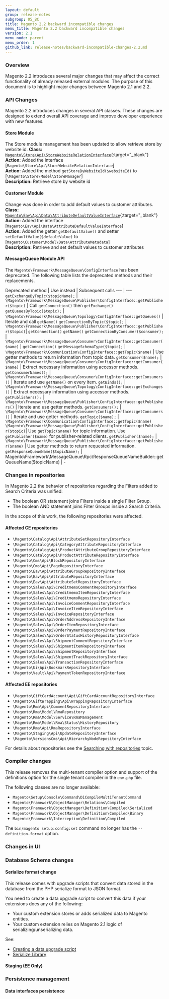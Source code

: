 ```yaml
---
layout: default
group: release-notes
subgroup: 05_BC
title: Magento 2.2 backward incompatible changes
menu_title: Magento 2.2 backward incompatible changes
version: 2.1
menu_node: parent
menu_order: 1
github_link: release-notes/backward-incompatible-changes-2.2.md
---
```


### Overview

Magento 2.2 introduces several major changes that may affect the correct functionality of already released external modules. The purpose of this document is to highlight major changes between Magento 2.1 and 2.2.

### API Changes

Magento 2.2 introduces changes in several API classes. These changes are designed to extend overall API coverage and improve developer experience with new features.

#### Store Module
The Store module management has been updated to allow retrieve store by website id.
**Class:** [`Magento\Store\Api\StoreWebsiteRelationInterface`]({{site.mage2200url}}app/code/Magento/Store/Api/StoreWebsiteRelationInterface.php){:target="_blank"}<br/>
**Action:** Added the interface [`Magento\Store\Api\StoreWebsiteRelationInterface`]<br/>
**Action:** Added the method `getStoreByWebsiteId($websiteId)` to [`\Magento\Store\Model\StoreManager`]<br/>
**Description:** Retrieve store by website id<br/>

#### Customer Module
Change was done in order to add default values to customer attributes.
**Class:** [`Magento\Eav\Api\Data\AttributeDefaultValueInterface`]({{site.mage2200url}}app/code/Magento/Eav/Api/Data/AttributeDefaultValueInterface.php){:target="_blank"}<br/>
**Action:** Added the interface [`Magento\Eav\Api\Data\AttributeDefaultValueInterface`]<br/>
**Action:** Added the getter `getDefaultValue()` and setter `setDefaultValue($defaultValue)` to [`Magento\Customer\Model\Data\AttributeMetadata`]<br/>
**Description:** Retrieve and set default values to customer attributes<br/>

#### MessageQueue Module API
The `Magento\Framework\MessageQueue\ConfigInterface` has been deprecated. The following table lists the deprecated methods and their replacements.

Deprecated method | Use instead | Subsequent calls
--- | ---
`getExchangeByTopic($topicName);` | `\Magento\Framework\MessageQueue\Publisher\ConfigInterface::getPublisher($topic)` | Call `getConnection()`  then `getExchange()`
`getQueuesByTopic($topic);` | `\Magento\Framework\MessageQueue\Topology\ConfigInterface::getQueues()`  | Iterate and call `getName()`
`getConnectionByTopic($topic);` |  `\Magento\Framework\MessageQueue\Publisher\ConfigInterface::getPublisher($topic)`| `getConnection()` `getName()`
`getConnectionByConsumer($consumer);` |  `\Magento\Framework\MessageQueue\Consumer\ConfigInterface::getConsumer($name)` | `getConnection()`
`getMessageSchemaType($topic);` | `\Magento\Framework\Communication\ConfigInterface::getTopic($name)` |  Use getter methods to return information from topic data.
`getConsumer($name);` | `\Magento\Framework\MessageQueue\Consumer\ConfigInterface::getConsumer($name)` |  Extract necessary information using accessor methods.
`getConsumerNames();` | `\Magento\Framework\MessageQueue\Consumer\ConfigInterface::getConsumers()` | Iterate and use `getName()` on every item.
`getBinds();` | `\Magento\Framework\MessageQueue\Topology\ConfigInterface::getExchanges()` | Extract necessary information using accessor methods.
`getPublishers();` | `\Magento\Framework\MessageQueue\Publisher\ConfigInterface::getPublishers()` | Iterate and use getter methods.
`getConsumers();` | `\Magento\Framework\MessageQueue\Consumer\ConfigInterface::getConsumers()` | Iterate and use getter methods.
`getTopic($name);` | `\Magento\Framework\Communication\ConfigInterface::getTopic($name)` `\Magento\Framework\MessageQueue\Publisher\ConfigInterface::getPublisher($topic)`| Use `getTopic($name)` for topic information. Use `getPublisher($name)` for publisher-related clients.
`getPublisher($name);` | `\Magento\Framework\MessageQueue\Publisher\ConfigInterface::getPublisher($name)` | Use getter methods to return requested information.
`getResponseQueueName($topicName);` | Magento\Framework\MessageQueue\Rpc\ResponseQueueNameBuilder::getQueueName($topicName) | -

### Changes in repositories

In Magento 2.2 the behavior of repositories regarding the Filters added to Search Criteria  was unified:

- The boolean OR statement joins Filters inside a single Filter Group.
- The boolean AND statement joins Filter Groups inside a Search Criteria.

 In the scope of this work, the following repositories were affected.

#### Affected CE repositories

- `\Magento\Catalog\Api\AttributeSetRepositoryInterface `
- `\Magento\Catalog\Api\CategoryAttributeRepositoryInterface`
- `\Magento\Catalog\Api\ProductAttributeGroupRepositoryInterface`
- `\Magento\Catalog\Api\ProductAttributeRepositoryInterface`
- `\Magento\Cms\Api\BlockRepositoryInterface`
- `\Magento\Cms\Api\PageRepositoryInterface`
- `\Magento\Eav\Api\AttributeGroupRepositoryInterface`
- `\Magento\Eav\Api\AttributeRepositoryInterface`
- `\Magento\Eav\Api\AttributeSetRepositoryInterface`
- `\Magento\Sales\Api\CreditmemoCommentRepositoryInterface`
- `\Magento\Sales\Api\CreditmemoItemRepositoryInterface`
- `\Magento\Sales\Api\CreditmemoRepositoryInterface`
- `\Magento\Sales\Api\InvoiceCommentRepositoryInterface`
- `\Magento\Sales\Api\InvoiceItemRepositoryInterface`
- `\Magento\Sales\Api\InvoiceRepositoryInterface`
- `\Magento\Sales\Api\OrderAddressRepositoryInterface`
- `\Magento\Sales\Api\OrderItemRepositoryInterface`
- `\Magento\Sales\Api\OrderPaymentRepositoryInterface`
- `\Magento\Sales\Api\OrderStatusHistoryRepositoryInterface`
- `\Magento\Sales\Api\ShipmentCommentRepositoryInterface`
- `\Magento\Sales\Api\ShipmentItemRepositoryInterface`
- `\Magento\Sales\Api\ShipmentRepositoryInterface`
- `\Magento\Sales\Api\ShipmentTrackRepositoryInterface`
- `\Magento\Sales\Api\TransactionRepositoryInterface`
- `\Magento\Ui\Api\BookmarkRepositoryInterface`
- `\Magento\Vault\Api\PaymentTokenRepositoryInterface`

#### Affected EE repositories

- `\Magento\GiftCardAccount\Api\GiftCardAccountRepositoryInterface `
- `\Magento\GiftWrapping\Api\WrappingRepositoryInterface`
- `\Magento\Rma\Api\CommentRepositoryInterface `
- `\Magento\Rma\Model\RmaRepository`
- `\Magento\Rma\Model\Service\RmaManagement `
- `\Magento\Rma\Model\Rma\Status\HistoryRepository`
- `\Magento\Rma\Api\RmaRepositoryInterface `
- `\Magento\Staging\Api\UpdateRepositoryInterface `
- `\Magento\VersionsCms\Api\HierarchyNodeRepositoryInterface`

For details about repositories see the [Searching with repositories]({{page.baseurl}}extension-dev-guide/searching-with-repositories.html) topic.

### Compiler changes

This release removes the multi-tenant compiler option and support of the definitions option for the single tenant compiler in the `env.php` file.

The following classes are no longer available:

* `Magento\Setup\Console\Command\DiCompileMultiTenantCommand`
* `Magento\Framework\ObjectManager\Relations\Compiled`
* `Magento\Framework\ObjectManager\Definition\Compiled\Serialized`
* `Magento\Framework\ObjectManager\Definition\Compiled\Binary`
* `Magento\Framework\Interception\Definition\Compiled`

The `bin/magento setup:config:set` command no longer has the `--definition-format` option.

### Changes in UI

### Database Schema changes

#### Serialize format change

This release comes with upgrade scripts that convert data stored in the database from the PHP serialize format to JSON format.

You need to create a data upgrade script to convert this data if your extensions does any of the following:

* Your custom extension stores or adds serialized data to Magento entities.
* Your custom extension relies on Magento 2.1 logic of serializing/unserializing data.

See: 

* [Creating a data upgrade script]({{page.baseurl}}ext-best-practices/tutorials/data-upgrade-script.html)
* [Serialize Library]({{page.baseurl}}extension-dev-guide/framework/serializer.html)

#### Staging (EE Only)

### Persistence management

#### Data interfaces persistence
